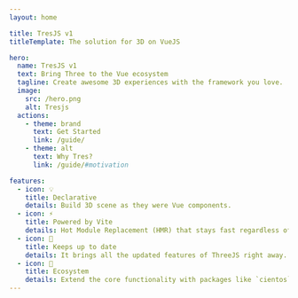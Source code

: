 ```yaml
---
layout: home

title: TresJS v1
titleTemplate: The solution for 3D on VueJS

hero:
  name: TresJS v1
  text: Bring Three to the Vue ecosystem
  tagline: Create awesome 3D experiences with the framework you love.
  image:
    src: /hero.png
    alt: Tresjs
  actions:
    - theme: brand
      text: Get Started
      link: /guide/
    - theme: alt
      text: Why Tres?
      link: /guide/#motivation

features:
  - icon: 💡
    title: Declarative
    details: Build 3D scene as they were Vue components.
  - icon: ⚡️
    title: Powered by Vite
    details: Hot Module Replacement (HMR) that stays fast regardless of app size.
  - icon: 🥰
    title: Keeps up to date
    details: It brings all the updated features of ThreeJS right away.
  - icon: 🌳
    title: Ecosystem
    details: Extend the core functionality with packages like `cientos` and `postprocessing`. Or add your own.
---
```

